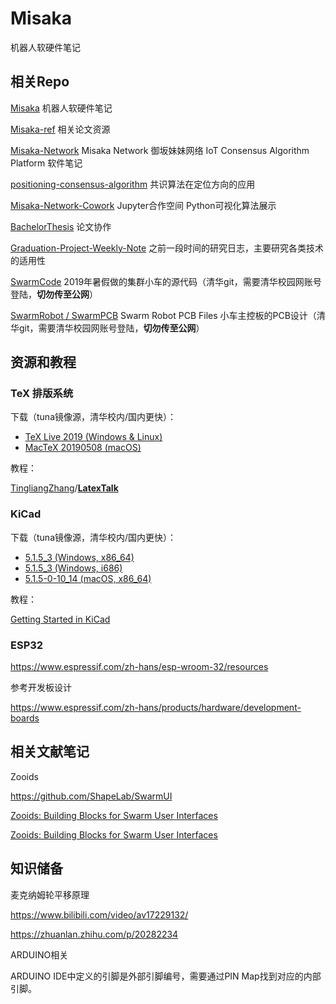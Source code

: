 # Misaka
机器人软硬件笔记

## 相关Repo

[Misaka](https://github.com/TingliangZhang/Misaka) 机器人软硬件笔记

[Misaka-ref](https://github.com/TingliangZhang/Misaka-ref) 相关论文资源

[Misaka-Network](https://github.com/TingliangZhang/Misaka-Network) Misaka Network 御坂妹妹网络 IoT Consensus Algorithm Platform 软件笔记

[positioning-consensus-algorithm](https://github.com/TingliangZhang/positioning-consensus-algorithm) 共识算法在定位方向的应用

[Misaka-Network-Cowork](https://github.com/TingliangZhang/Misaka-Network-Cowork) Jupyter合作空间 Python可视化算法展示

[BachelorThesis](https://github.com/TingliangZhang/BachelorThesis) 论文协作

[Graduation-Project-Weekly-Note](https://github.com/TingliangZhang/Graduation-Project-Weekly-Note) 之前一段时间的研究日志，主要研究各类技术的适用性

[SwarmCode](https://git.tsinghua.edu.cn/SwarmRobot/SwarmCode) 2019年暑假做的集群小车的源代码（清华git，需要清华校园网账号登陆，**切勿传至公网**）

[SwarmRobot / SwarmPCB](https://git.tsinghua.edu.cn/SwarmRobot/SwarmPCB) Swarm Robot PCB Files 小车主控板的PCB设计（清华git，需要清华校园网账号登陆，**切勿传至公网**）



## 资源和教程

### TeX 排版系统

下载（tuna镜像源，清华校内/国内更快）：

- [TeX Live 2019 (Windows & Linux)](https://mirrors.tuna.tsinghua.edu.cn/CTAN/systems/texlive/Images/texlive2019-20190410.iso)
- [MacTeX 20190508 (macOS)](https://mirrors.tuna.tsinghua.edu.cn/CTAN/systems/mac/mactex/mactex-20190508.pkg)

教程：

[TingliangZhang](https://github.com/TingliangZhang)/**[LatexTalk](https://github.com/TingliangZhang/LatexTalk)**

### KiCad

下载（tuna镜像源，清华校内/国内更快）：

- [5.1.5_3 (Windows, x86_64)](https://mirrors.tuna.tsinghua.edu.cn/kicad/windows/stable/kicad-5.1.5_3-x86_64.exe)
- [5.1.5_3 (Windows, i686)](https://mirrors.tuna.tsinghua.edu.cn/kicad/windows/stable/kicad-5.1.5_3-i686.exe)
- [5.1.5-0-10_14 (macOS, x86_64)](https://mirrors.tuna.tsinghua.edu.cn/kicad/osx/stable/kicad-unified-5.1.5-0-10_14.dmg)

教程：

[Getting Started in KiCad](https://docs.kicad-pcb.org/5.1.5/en/getting_started_in_kicad/getting_started_in_kicad.html)

### ESP32

https://www.espressif.com/zh-hans/esp-wroom-32/resources

参考开发板设计

https://www.espressif.com/zh-hans/products/hardware/development-boards

## 相关文献笔记

Zooids 

https://github.com/ShapeLab/SwarmUI

[Zooids: Building Blocks for Swarm User Interfaces](https://www.youtube.com/watch?v=fkg5pQBBAi0)

[Zooids: Building Blocks for Swarm User Interfaces](https://www.youtube.com/watch?v=ZVdAfDMP3m0)

## 知识储备

麦克纳姆轮平移原理

https://www.bilibili.com/video/av17229132/

https://zhuanlan.zhihu.com/p/20282234



ARDUINO相关

ARDUINO IDE中定义的引脚是外部引脚编号，需要通过PIN Map找到对应的内部引脚。